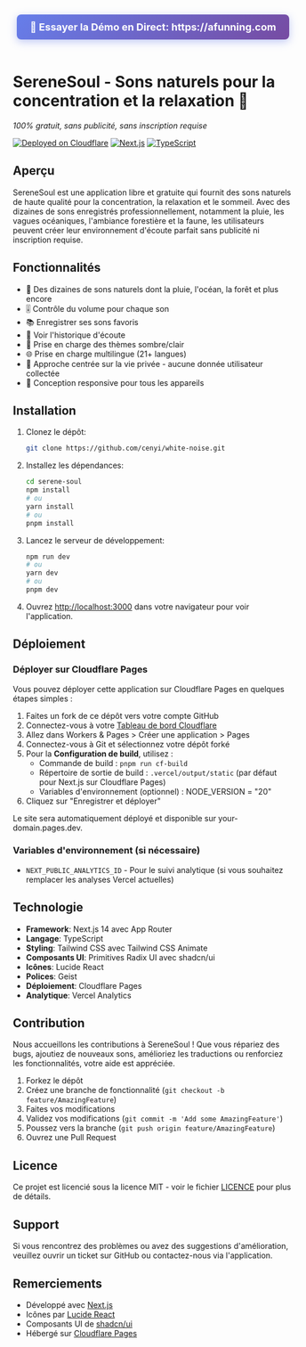 <div align="center">
  <a href="https://afunning.com" style="display: inline-block; padding: 12px 24px; background: linear-gradient(135deg, #667eea 0%, #764ba2 100%); color: white; text-decoration: none; border-radius: 8px; font-size: 18px; font-weight: bold; margin-bottom: 20px; box-shadow: 0 4px 15px rgba(102, 126, 234, 0.4);">
    🚀 Essayer la Démo en Direct: https://afunning.com
  </a>
</div>

# SereneSoul - Sons naturels pour la concentration et la relaxation 🌿

*100% gratuit, sans publicité, sans inscription requise*

[![Deployed on Cloudflare](https://img.shields.io/badge/Deployed%20on-Vercel-black?style=for-the-badge&logo=vercel)](https://afunning.com)
[![Next.js](https://img.shields.io/badge/Next.js-14-black?style=for-the-badge&logo=next.js)](https://nextjs.org/)
[![TypeScript](https://img.shields.io/badge/TypeScript-5-black?style=for-the-badge&logo=typescript)](https://www.typescriptlang.org/)

## Aperçu

SereneSoul est une application libre et gratuite qui fournit des sons naturels de haute qualité pour la concentration, la relaxation et le sommeil. Avec des dizaines de sons enregistrés professionnellement, notamment la pluie, les vagues océaniques, l'ambiance forestière et la faune, les utilisateurs peuvent créer leur environnement d'écoute parfait sans publicité ni inscription requise.

## Fonctionnalités
- 🎵 Des dizaines de sons naturels dont la pluie, l'océan, la forêt et plus encore
- 🎚️ Contrôle du volume pour chaque son
- 📚 Enregistrer ses sons favoris
- 📜 Voir l'historique d'écoute
- 🎨 Prise en charge des thèmes sombre/clair
- 🌐 Prise en charge multilingue (21+ langues)
- 🔐 Approche centrée sur la vie privée - aucune donnée utilisateur collectée
- 📱 Conception responsive pour tous les appareils

## Installation

1. Clonez le dépôt:
   ```bash
   git clone https://github.com/cenyi/white-noise.git
   ```

2. Installez les dépendances:
   ```bash
   cd serene-soul
   npm install
   # ou
   yarn install
   # ou
   pnpm install
   ```

3. Lancez le serveur de développement:
   ```bash
   npm run dev
   # ou
   yarn dev
   # ou
   pnpm dev
   ```

4. Ouvrez [http://localhost:3000](http://localhost:3000) dans votre navigateur pour voir l'application.

## Déploiement

### Déployer sur Cloudflare Pages

Vous pouvez déployer cette application sur Cloudflare Pages en quelques étapes simples :

1. Faites un fork de ce dépôt vers votre compte GitHub
2. Connectez-vous à votre [Tableau de bord Cloudflare](https://dash.cloudflare.com/)
3. Allez dans Workers & Pages > Créer une application > Pages
4. Connectez-vous à Git et sélectionnez votre dépôt forké
5. Pour la **Configuration de build**, utilisez :
   - Commande de build : `pnpm run cf-build`
   - Répertoire de sortie de build : `.vercel/output/static` (par défaut pour Next.js sur Cloudflare Pages)
   - Variables d'environnement (optionnel) : NODE_VERSION = "20"
6. Cliquez sur "Enregistrer et déployer"

Le site sera automatiquement déployé et disponible sur your-domain.pages.dev.

### Variables d'environnement (si nécessaire)
- `NEXT_PUBLIC_ANALYTICS_ID` - Pour le suivi analytique (si vous souhaitez remplacer les analyses Vercel actuelles)

## Technologie
- **Framework**: Next.js 14 avec App Router
- **Langage**: TypeScript
- **Styling**: Tailwind CSS avec Tailwind CSS Animate
- **Composants UI**: Primitives Radix UI avec shadcn/ui
- **Icônes**: Lucide React
- **Polices**: Geist
- **Déploiement**: Cloudflare Pages
- **Analytique**: Vercel Analytics

## Contribution

Nous accueillons les contributions à SereneSoul ! Que vous répariez des bugs, ajoutiez de nouveaux sons, amélioriez les traductions ou renforciez les fonctionnalités, votre aide est appréciée.

1. Forkez le dépôt
2. Créez une branche de fonctionnalité (`git checkout -b feature/AmazingFeature`)
3. Faites vos modifications
4. Validez vos modifications (`git commit -m 'Add some AmazingFeature'`)
5. Poussez vers la branche (`git push origin feature/AmazingFeature`)
6. Ouvrez une Pull Request

## Licence

Ce projet est licencié sous la licence MIT - voir le fichier [LICENCE](../LICENSE) pour plus de détails.

## Support

Si vous rencontrez des problèmes ou avez des suggestions d'amélioration, veuillez ouvrir un ticket sur GitHub ou contactez-nous via l'application.

## Remerciements

- Développé avec [Next.js](https://nextjs.org/)
- Icônes par [Lucide React](https://lucide.dev/)
- Composants UI de [shadcn/ui](https://ui.shadcn.com/)
- Hébergé sur [Cloudflare Pages](https://pages.cloudflare.com/)